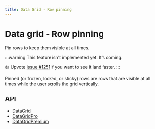 ```yaml
---
title: Data Grid - Row pinning
---
```


# Data grid - Row pinning [<span class="plan-pro"></span>](https://mui.com/store/items/mui-x-pro/)

<p class="description">Pin rows to keep them visible at all times.</p>

:::warning
This feature isn't implemented yet. It's coming.

👍 Upvote [issue #1251](https://github.com/mui/mui-x/issues/1251) if you want to see it land faster.
:::

Pinned (or frozen, locked, or sticky) rows are rows that are visible at all times while the user scrolls the grid vertically.

## API

- [DataGrid](/x/api/data-grid/data-grid/)
- [DataGridPro](/x/api/data-grid/data-grid-pro/)
- [DataGridPremium](/x/api/data-grid/data-grid-premium/)
